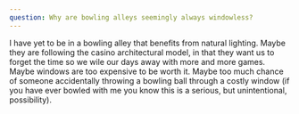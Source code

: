 ```yaml
---
question: Why are bowling alleys seemingly always windowless?
---
```


I have yet to be in a bowling alley that benefits from natural lighting. Maybe they are following the casino architectural model, in that they want us to forget the time so we wile our days away with more and more games. Maybe windows are too expensive to be worth it. Maybe too much chance of someone accidentally throwing a bowling ball through a costly window (if you have ever bowled with me you know this is a serious, but unintentional, possibility).
